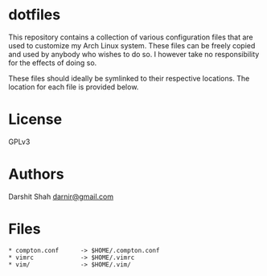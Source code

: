 dotfiles
========

This repository contains a collection of various configuration files that are
used to customize my Arch Linux system. These files can be freely copied
and used by anybody who wishes to do so. I however take no responsibility for
the effects of doing so.

These files should ideally be symlinked to their respective locations. The
location for each file is provided below.

License
=======
GPLv3

Authors
=======
Darshit Shah  <darnir@gmail.com>

Files
=====
    * compton.conf      -> $HOME/.compton.conf
    * vimrc             -> $HOME/.vimrc
    * vim/              -> $HOME/.vim/
